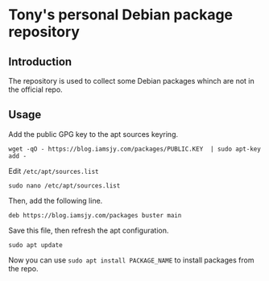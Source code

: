 # Tony's personal Debian package repository

## Introduction
The repository is used to collect some Debian packages whinch are not in the official repo.

## Usage
Add the public GPG key to the apt sources keyring.
```
wget -qO - https://blog.iamsjy.com/packages/PUBLIC.KEY  | sudo apt-key add -
```

Edit `/etc/apt/sources.list`
```
sudo nano /etc/apt/sources.list
```
Then, add the following line.
```
deb https://blog.iamsjy.com/packages buster main
```
Save this file, then refresh the apt configuration.
```
sudo apt update
```
Now you can use `sudo apt install PACKAGE_NAME` to install packages from the repo.
